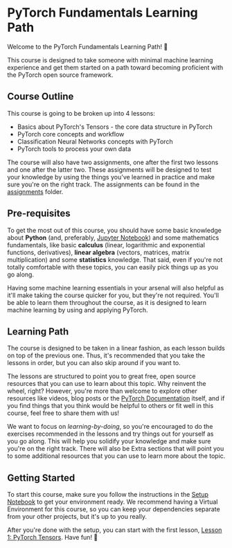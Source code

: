 # PyTorch Fundamentals Learning Path

Welcome to the PyTorch Fundamentals Learning Path! 🎉 

This course is designed to take someone with minimal machine learning experience and get them started on a path toward becoming proficient with the PyTorch open source framework.

## Course Outline

This course is going to be broken up into 4 lessons:
- Basics about PyTorch's Tensors - the core data structure in PyTorch
- PyTorch core concepts and workflow
- Classification Neural Networks concepts with PyTorch
- PyTorch tools to process your own data

The course will also have two assignments, one after the first two lessons and one after the latter two. These assignments will be designed to test your knowledge by using the things you've learned in practice and make sure you're on the right track. The assignments can be found in the [assignments](assignments/) folder.

## Pre-requisites

To get the most out of this course, you should have some basic knowledge about **Python** (and, preferably, <ins>Jupyter Notebook</ins>) and some mathematics fundamentals, like basic **calculus** (linear, logarithmic and exponential functions, derivatives), **linear algebra** (vectors, matrices, matrix multiplication) and some **statistics** knowledge. That said, even if you're not totally comfortable with these topics, you can easily pick things up as you go along.

Having some machine learning essentials in your arsenal will also helpful as it'll make taking the course quicker for you, but they're not required. You'll be able to learn them throughout the course, as it is designed to learn machine learning by using and applying PyTorch. 

## Learning Path

The course is designed to be taken in a linear fashion, as each lesson builds on top of the previous one. Thus, it's recommended that you take the lessons in order, but you can also skip around if you want to.

The lessons are structured to point you to great free, open source resources that you can use to learn about this topic. Why reinvent the wheel, right? However, you're more than welcome to explore other resources like videos, blog posts or the [PyTorch Documentation](https://pytorch.org/tutorials/) itself, and if you find things that you think would be helpful to others or fit well in this course, feel free to share them with us!

We want to focus on *learning-by-doing*, so you're encouraged to do the exercises recommended in the lessons and try things out for yourself as you go along. This will help you solidify your knowledge and make sure you're on the right track. There will also be Extra sections that will point you to some additional resources that you can use to learn more about the topic.

## Getting Started

To start this course, make sure you follow the instructions in the [Setup Notebook](setup.ipynb) to get your environment ready. We recommend having a Virtual Environment for this course, so you can keep your dependencies separate from your other projects, but it's up to you really.

After you're done with the setup, you can start with the first lesson, [Lesson 1: PyTorch Tensors](lesson_1.ipynb](https://github.com/DareData/lp-pytorch-fundamentals/blob/main/00_tensors/tensors_101.ipynb)https://github.com/DareData/lp-pytorch-fundamentals/blob/main/00_tensors/tensors_101.ipynb). Have fun! 🚀
